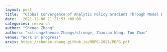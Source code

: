```yaml
---
layout: post
title:  "Global Convergence of Analytic Policy Gradient Through Model Backpropagation"
date:   2021-12-08 21:21:53 +00:00
categories: research
author: "Shenao Zhang"
authors: "<strong>Shenao Zhang</strong>, Zhaoran Wang, Tuo Zhao"
venue: "Work in progress"
arxiv: https://shenao-zhang.github.io/MBPG-2021/MBPG.pdf
---
```

